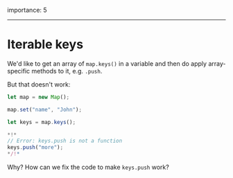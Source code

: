 importance: 5

---

# Iterable keys

We'd like to get an array of `map.keys()` in a variable and then do apply array-specific methods to it, e.g. `.push`.

But that doesn't work:

```js run
let map = new Map();

map.set("name", "John");

let keys = map.keys();

*!*
// Error: keys.push is not a function
keys.push("more");
*/!*
```

Why? How can we fix the code to make `keys.push` work?
